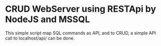 ﻿# CRUD WebServer using RESTApi by NodeJS and MSSQL

 This simple script map SQL commands as API, and to CRUD, a simple API call to localhost/api/ can be done.
